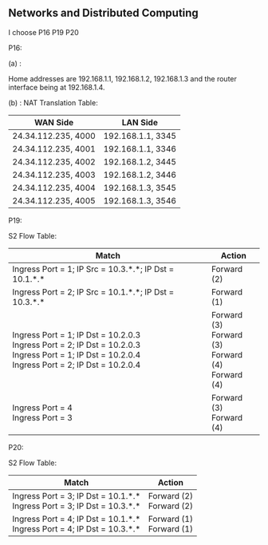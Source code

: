 ## Networks and Distributed Computing


I choose P16 P19 P20

P16:

(a) : 

Home addresses are 192.168.1.1, 192.168.1.2, 192.168.1.3 and the router interface being at 192.168.1.4.

(b) : NAT Translation Table:

| WAN Side            | LAN Side          |
| ------------------- | ----------------- |
| 24.34.112.235, 4000 | 192.168.1.1, 3345 |
| 24.34.112.235, 4001 | 192.168.1.1, 3346 |
| 24.34.112.235, 4002 | 192.168.1.2, 3445 |
| 24.34.112.235, 4003 | 192.168.1.2, 3446 |
| 24.34.112.235, 4004 | 192.168.1.3, 3545 |
| 24.34.112.235, 4005 | 192.168.1.3, 3546 |

P19:

S2 Flow Table:

| Match                                                        | Action                                                    |
| ------------------------------------------------------------ | --------------------------------------------------------- |
| Ingress  Port = 1; IP Src = 10.3.\*.\*; IP Dst = 10.1.\*.\*      | Forward (2)                                               |
| Ingress  Port = 2; IP Src = 10.1.\*.\*; IP Dst = 10.3.\*.\*      | Forward (1)                                               |
| Ingress Port = 1; IP Dst = 10.2.0.3<br>Ingress Port = 2; IP Dst = 10.2.0.3<br>Ingress Port = 1; IP Dst = 10.2.0.4<br>Ingress Port = 2; IP Dst = 10.2.0.4 | Forward (3)<br>Forward (3) <br>Forward (4)<br>Forward (4) |
| Ingress Port = 4<br>Ingress Port = 3                         | Forward (3)<br>Forward (4)                                |

P20:

S2 Flow Table:

| Match                                                        | Action                     |
| ------------------------------------------------------------ | -------------------------- |
| Ingress  Port = 3; IP Dst = 10.1.\*.\*<br>Ingress  Port = 3; IP Dst = 10.3.\*.\* | Forward (2)<br>Forward (2) |
| Ingress  Port = 4; IP Dst = 10.1.\*.\*<br>Ingress  Port = 4; IP Dst = 10.3.\*.\* | Forward (1)<br>Forward (1) |

